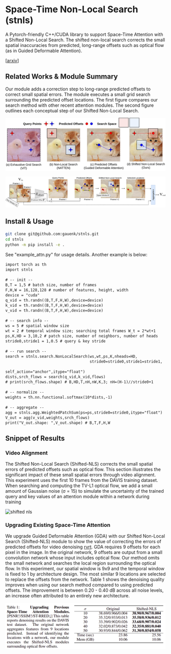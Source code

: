 # Space-Time Non-Local Search (stnls)

A Pytorch-friendly C++/CUDA library to support Space-Time Attention with a Shifted Non-Local Search. The shifted non-local search corrects the small spatial inaccuracies from predicted, long-range offsets such as optical flow (as in Guided Deformable Attention).

[[arxiv](https://arxiv.org/pdf/2309.16849.pdf)]

## Related Works & Module Summary

Our module adds a correction step to long-range predicted offsets to correct small spatial errors. The module executes a small grid search surrounding the predicted offset locations. The first figure compares our search method with other recent attention modules. The second figure outlines each conceptual step of our Shifted Non-Local Search.

![related works](https://github.com/gauenk/stnls/blob/master/figs/compare_search.png?raw=true)

![shifted nls](https://github.com/gauenk/stnls/blob/master/figs/shifted_nls.png?raw=true)

## Install & Usage

```bash
git clone git@github.com:gauenk/stnls.git
cd stnls
python -m pip install -e .
```

See "example_attn.py" for usage details. Another example is below:

```
import torch as th
import stnls

# -- init --
B,T = 1,5 # batch size, number of frames
F,H,W = 16,128,128 # number of features, height, width
device = "cuda"
q_vid = th.randn((B,T,F,H,W),device=device)
k_vid = th.randn((B,T,F,H,W),device=device)
v_vid = th.randn((B,T,F,H,W),device=device)

# -- search info --
ws = 5 # spatial window size
wt = 2 # temporal window size; searching total frames W_t = 2*wt+1
ps,K,HD = 3,10,2 # patch size, number of neighbors, number of heads
stride0,stride1 = 1,0.5 # query & key stride

# -- run search --
search = stnls.search.NonLocalSearch(ws,wt,ps,K,nheads=HD,
                                     stride0=stride0,stride1=stride1,
                                     self_action="anchor",itype="float")
dists,srch_flows = search(q_vid,k_vid,flows)
# print(srch_flows.shape) # B,HD,T,nH,nW,K,3; nH=(H-1)//stride0+1

# -- normalize --
weights = th.nn.functional.softmax(10*dists,-1)

# -- aggregate --
agg = stnls.agg.WeightedPatchSum(ps=ps,stride0=stride0,itype="float")
V_out = agg(v_vid,weights,srch_flows)
print("V_out.shape: ",V_out.shape) # B,T,F,H,W
```


## Snippet of Results 

### Video Alignment

The Shifted Non-Local Search (Shifted-NLS) corrects the small spatial errors of predicted offsets such as optical flow. This section illustrates the significant impact of these small spatial errors through video alignment. This experiment uses the first 10 frames from the DAVIS training dataset. When searching and computing the TV-L1 optical flow, we add a small amount of Gaussian noise (σ = 15) to simulate the uncertainty of the trained query and key values of an attention module within a network during training

![shifted nls](https://github.com/gauenk/stnls/blob/master/figs/align_grid.png?raw=true)

### Upgrading Existing Space-Time Attention

We upgrade Guided Deformable Attention (GDA) with our Shifted Non-Local Search (Shifted-NLS) module to show the value of correcting the errors of predicted offsets for video denoising [rvrt](https://github.com/JingyunLiang/RVRT). GDA requires 9 offsets for each pixel in the image. In the original network, 9 offsets are output from a small convolution network whose input includes optical flow. Our method omits the small network and searches the local region surrounding the optical flow. In this experiment, our spatial window is 9x9 and the temporal window is fixed to 1 by architecture design. The most similar 9 locations are selected to replace the offsets from the network. Table 1 shows the denoising quality improves when using our search method compared to using predicted offsets. The improvement is between 0.20 - 0.40 dB across all noise levels, an increase often attributed to an entirely new architecture.

![upgrading rvrt](https://github.com/gauenk/stnls/blob/master/figs/upgrade_rvrt.png?raw=true)




